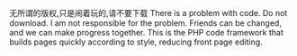 无所谓的版权,只是闹着玩的,请不要下载
There is a problem with code. Do not download. I am not responsible for the problem.
Friends can be changed, and we can make progress together.
This is the PHP code framework that builds pages quickly according to style, reducing front page editing.

